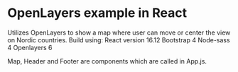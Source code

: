 # OpenLayers example in React

Utilizes OpenLayers to show a map where user can move or center the view on Nordic countries.
Build using:
React version 16.12
Bootstrap 4
Node-sass 4
Openlayers 6

Map, Header and Footer are components which are called in App.js. 